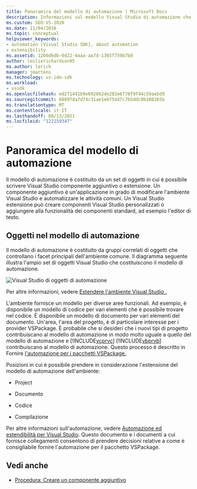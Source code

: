```yaml
---
title: Panoramica del modello di automazione | Microsoft Docs
description: Informazioni sul modello Visual Studio di automazione che è costituito da un set di oggetti in cui è possibile scrivere Visual Studio componente aggiuntivo o estensione.
ms.custom: SEO-VS-2020
ms.date: 11/04/2016
ms.topic: conceptual
helpviewer_keywords:
- automation [Visual Studio SDK], about automation
- extensibility
ms.assetid: 12b6d6db-0d22-4aaa-aa7d-1365f759b7b0
author: leslierichardson95
ms.author: lerich
manager: jmartens
ms.technology: vs-ide-sdk
ms.workload:
- vssdk
ms.openlocfilehash: ed2f1491b9e692662de282e6f78f9f44c59aa5d9
ms.sourcegitcommit: 68897da7d74c31ae1ebf5d47c7b5ddc9b108265b
ms.translationtype: MT
ms.contentlocale: it-IT
ms.lasthandoff: 08/13/2021
ms.locfileid: "122159347"
---
```

# <a name="automation-model-overview"></a>Panoramica del modello di automazione
Il modello di automazione è costituito da un set di oggetti in cui è possibile scrivere Visual Studio componente aggiuntivo o estensione. Un componente aggiuntivo è un'applicazione in grado di modificare l'ambiente Visual Studio e automatizzare le attività comuni. Un Visual Studio estensione può creare componenti Visual Studio personalizzati o aggiungere alla funzionalità dei componenti standard, ad esempio l'editor di testo.

## <a name="objects-in-the-automation-model"></a>Oggetti nel modello di automazione
 Il modello di automazione è costituito da gruppi correlati di oggetti che controllano i facet principali dell'ambiente comune. Il diagramma seguente illustra l'ampio set di oggetti Visual Studio che costituiscono il modello di automazione.

 ![Visual Studio di oggetti di automazione](../../extensibility/internals/media/vsvisualstudioautomationobjectchart.gif "vsVisualStudioAutomationObjectChart")

 Per altre informazioni, vedere [Estendere l'ambiente Visual Studio .](/previous-versions/esk3eey8(v=vs.140))

 L'ambiente fornisce un modello per diverse aree funzionali. Ad esempio, è disponibile un modello di codice per vari elementi che è possibile trovare nel codice. È disponibile un modello di documento per vari elementi del documento. Un'area, l'area del progetto, è di particolare interesse per i provider VSPackage. È probabile che si desideri che i nuovi tipi di progetto contribuiscano al modello di automazione in modo molto uguale a quello del modello di automazione e [!INCLUDE[vcprvc](../../code-quality/includes/vcprvc_md.md)] [!INCLUDE[vbprvb](../../code-quality/includes/vbprvb_md.md)] contribuiscano al modello di automazione. Questo processo è descritto in Fornire [l'automazione per i pacchetti VSPackage.](../../extensibility/internals/providing-automation-for-vspackages.md)

 Posizioni in cui è possibile prendere in considerazione l'estensione del modello di automazione dell'ambiente:

- Project

- Documento

- Codice

- Compilazione

Per altre informazioni sull'automazione, vedere [Automazione ed estendibilità per Visual Studio](/previous-versions/visualstudio/visual-studio-2015/extensibility/extensibility-in-visual-studio?preserve-view=true&view=vs-2015). Questo documento e i documenti a cui fornisce collegamenti consentono di prendere decisioni relative a come è consigliabile fornire l'automazione per il pacchetto VSPackage.

## <a name="see-also"></a>Vedi anche
- [Procedura: Creare un componente aggiuntivo](/previous-versions/80493a3w(v=vs.140))